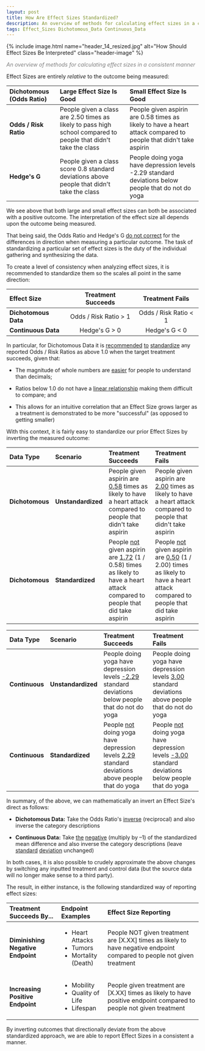 ```yaml
---
layout: post
title: How Are Effect Sizes Standardized?   
description: An overview of methods for calculating effect sizes in a consistent manner 
tags: Effect_Sizes Dichotomous_Data Continuous_Data 
---
```


{% include image.html name="header_14_resized.jpg" alt="How Should Effect Sizes Be Interpreted" class="header-image" %} 

<p style="color: grey"><i>An overview of methods for calculating effect sizes in a consistent manner</i></p>


<!--more-->


Effect Sizes are entirely *relative* to the outcome being measured:

<table>
    <thead>
        <tr>
            <th style="text-align: left;">Dichotomous (Odds Ratio)</th>
            <th style="text-align: left;">Large Effect Size Is Good</th>
            <th style="text-align: left;">Small Effect Size Is Good</th>            
        </tr>
    </thead>
    <tbody>
        <tr>
            <td style="text-align: left;"><b>Odds / Risk Ratio</b></td>
            <td style="text-align: left;">People given a class are 2.50 times as likely to pass high school compared to people that didn't take the class</td>
            <td style="text-align: left;">People given aspirin are 0.58 times as likely to have a heart attack compared to people that didn't take aspirin </td>
        </tr>
        <tr>
            <td style="text-align: left;"><b>Hedge's G</b></td>
            <td style="text-align: left;">People given a class score 0.8 standard deviations above people that didn't take the class</td>
            <td style="text-align: left;">People doing yoga have depression levels -2.29 standard deviations below people that do not do yoga</td>
        </tr>                                 
    </tbody>
</table>

We see above that both large and small effect sizes can both be associated with a positive outcome.  The interpretation of the effect size all depends upon the outcome being measured.

That being said, the Odds Ratio and Hedge's G [do not correct](http://handbook-5-1.cochrane.org/chapter_9/9_2_3_2_the_standardized_mean_difference.htm) for the differences in direction when measuring a particular outcome.  The task of standardizing a particular set of effect sizes is the duty of the individual gathering and synthesizing the data.

To create a level of consistency when analyzing effect sizes, it is recommended to standardize them so the scales all point in the same direction:

<table>
    <thead>
        <tr>
            <th style="text-align: left;">Effect Size</th>
            <th style="text-align: center;">Treatment Succeeds</th>
            <th style="text-align: center;">Treatment Fails</th>            
        </tr>
    </thead>
    <tbody>
        <tr>
            <td style="text-align: left;"><b>Dichotomous Data</b></td>
            <td style="text-align: center;"> Odds / Risk Ratio > 1</td>
            <td style="text-align: center;"> Odds / Risk Ratio < 1 </td>
        </tr>
        <tr>
            <td style="text-align: left;"><b>Continuous Data</b></td>
            <td style="text-align: center;"> Hedge's G > 0 </td>
            <td style="text-align: center;"> Hedge's G < 0 </td>
        </tr>                                 
    </tbody>
</table>

In particular, for Dichotomous Data it is [recommended](http://pareonline.net/getvn.asp?v=11&n=7) [to](http://www.talkstats.com/showthread.php/47356-Proper-Interpretation-of-odds-ratio-less-than-1-for-my-study) [standardize](http://docwatson.faculty.asu.edu/mco463/odds.html) any reported Odds / Risk Ratios as above 1.0 when the target treatment succeeds, given that:
 
* The magnitude of whole numbers are [easier](https://www.researchgate.net/post/How_to_interpret_odds_ratios_that_are_smaller_than_1) for people to understand than decimals; 

* Ratios below 1.0 do not have a [linear relationship](http://pareonline.net/getvn.asp?v=11&n=7) making them difficult to compare; and

* This allows for an intuitive correlation that an Effect Size grows larger as a treatment is demonstrated to be more "successful" (as opposed to getting smaller)

With this context, it is fairly easy to standardize our prior Effect Sizes by inverting the measured outcome:

<table>
    <thead>
        <tr>
            <th style="text-align: left;">Data Type</th>
            <th style="text-align: left;">Scenario</th>
            <th style="text-align: left;">Treatment Succeeds</th>            
            <th style="text-align: left;">Treatment Fails</th>
        </tr>
    </thead>
    <tbody>
        <tr>
            <td style="text-align: left;"><b>Dichotomous</b></td>
            <td style="text-align: left;"><b>Unstandardized</b></td>
            <td style="text-align: left;"> People given aspirin are <u>0.58</u> times as likely to have a heart attack compared to people that didn't take aspirin </td>
            <td style="text-align: left;"> People given aspirin are <u>2.00</u> times as likely to have a heart attack compared to people that didn't take aspirin </td>
        </tr>
        <tr>
            <td style="text-align: left;"><b>Dichotomous</b></td>
            <td style="text-align: left;"><b>Standardized</b></td>
            <td style="text-align: left;"> People <u>not</u> given aspirin are <u>1.72</u> (1 / 0.58) times as likely to have a heart attack compared to people that did take aspirin </td>
            <td style="text-align: left;"> People <u>not</u> given aspirin are <u>0.50</u> (1 / 2.00) times as likely to have a heart attack compared to people that did take aspirin </td>        
        </tr>                                 
    </tbody>
</table>

<table>
    <thead>
        <tr>
            <th style="text-align: left;">Data Type</th>
            <th style="text-align: left;">Scenario</th>
            <th style="text-align: left;">Treatment Succeeds</th>            
            <th style="text-align: left;">Treatment Fails</th>
        </tr>
    </thead>
    <tbody>
        <tr>
            <td style="text-align: left;"><b>Continuous</b></td>
            <td style="text-align: left;"><b>Unstandardized</b></td>
            <td style="text-align: left;"> People doing yoga have depression levels <u>-2.29</u> standard deviations below people that do not do yoga </td>
            <td style="text-align: left;"> People doing yoga have depression levels <u>3.00</u> standard deviations above people that do not do yoga </td>
        </tr>
        <tr>
            <td style="text-align: left;"><b>Continuous</b></td>
            <td style="text-align: left;"><b>Standardized</b></td>
            <td style="text-align: left;"> People <u>not</u> doing yoga have depression levels <u>2.29</u> standard deviations above people that do yoga </td>
            <td style="text-align: left;"> People <u>not</u> doing yoga have depression levels <u>-3.00</u> standard deviations below people that do yoga </td>        
        </tr>                                 
    </tbody>
</table>


In summary, of the above, we can mathematically an invert an Effect Size's direct as follows: 

* **Dichotomous Data:**  Take the Odds Ratio's [inverse](https://www.researchgate.net/post/How_to_interpret_odds_ratios_that_are_smaller_than_1) (reciprocal) and also inverse the category descriptions

* **Continuous Data:**  Take [the](https://stats.stackexchange.com/questions/233556/how-to-transform-a-negative-effect-into-positive-how-to-reverse-the-effect-dire) [negative](http://handbook-5-1.cochrane.org/chapter_9/9_2_3_2_the_standardized_mean_difference.htm) (multiply by –1) of the standardized mean difference and also inverse the category descriptions (leave [standard](http://handbook-5-1.cochrane.org/chapter_9/9_2_3_2_the_standardized_mean_difference.htm) [deviation](https://stats.stackexchange.com/questions/233556/how-to-transform-a-negative-effect-into-positive-how-to-reverse-the-effect-dire) unchanged)

In both cases, it is also possible to crudely approximate the above changes by switching any inputted treatment and control data (but the source data will no longer make sense to a third party).

The result, in either instance, is the following standardized way of reporting effect sizes:

<table>
    <thead>
        <tr>
            <th style="text-align: left;">Treatment Succeeds By...</th>
            <th style="text-align: left;">Endpoint Examples</th>
            <th style="text-align: left;">Effect Size Reporting</th>            
        </tr>
    </thead>
    <tbody>
        <tr>
            <td style="text-align: left;"><b>Diminishing Negative Endpoint</b></td>
            <td style="text-align: left;"> 
                <ul>
                    <li>Heart Attacks</li>
                    <li>Tumors</li>
                    <li>Mortality (Death)</li>                    
                </ul>            
            </td>
            <td style="text-align: left;"> People NOT given treatment are [X.XX] times as likely to have negative endpoint compared to people not given treatment  </td>
        </tr>
        <tr>
            <td style="text-align: left;"><b>Increasing Positive Endpoint</b></td>
            <td style="text-align: left;">
                <ul>
                    <li>Mobility</li>
                    <li>Quality of Life</li>
                    <li>Lifespan</li>                    
                </ul>                              
            </td>
            <td style="text-align: left;"> People given treatment are [X.XX] times as likely to have positive endpoint compared to people not given treatment  </td>
        </tr>                                 
    </tbody>
</table>

By inverting outcomes that directionally deviate from the above standardized approach, we are able to report Effect Sizes in a consistent a manner. 
